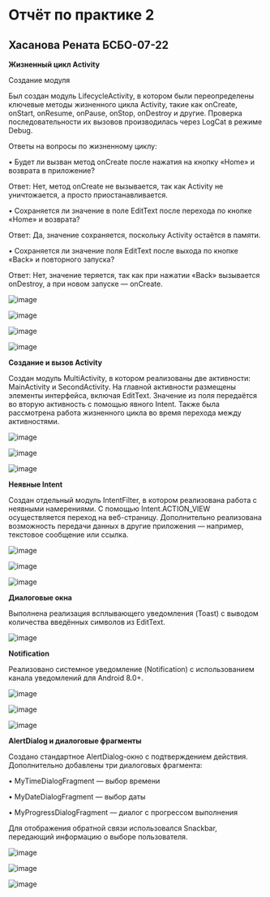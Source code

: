 # Отчёт по практике 2
## Хасанова Рената БСБО-07-22

**Жизненный цикл Activity**

Создание модуля

Был создан модуль LifecycleActivity, в котором были переопределены ключевые методы жизненного цикла Activity, такие как onCreate, onStart, onResume, onPause, onStop, onDestroy и другие.
Проверка последовательности их вызовов производилась через LogCat в режиме Debug.

Ответы на вопросы по жизненному циклу:

•	Будет ли вызван метод onCreate после нажатия на кнопку «Home» и возврата в приложение?

Ответ: Нет, метод onCreate не вызывается, так как Activity не уничтожается, а просто приостанавливается. 

•	Сохраняется ли значение в поле EditText после перехода по кнопке «Home» и возврата?

Ответ: Да, значение сохраняется, поскольку Activity остаётся в памяти. 

•	Сохраняется ли значение поля EditText после выхода по кнопке «Back» и повторного запуска?

Ответ: Нет, значение теряется, так как при нажатии «Back» вызывается onDestroy, а при новом запуске — onCreate.
 
 ![image](https://github.com/user-attachments/assets/bb260119-3d0e-4741-9f75-c07951fe8352)

![image](https://github.com/user-attachments/assets/7db53394-adde-4032-84f0-45d4c3bd916f)

 ![image](https://github.com/user-attachments/assets/b7567254-b8be-4dcf-90b1-2082db46cb92)

![image](https://github.com/user-attachments/assets/0b493c3e-0d82-4411-8f4a-a55ee0939b88)

 
**Создание и вызов Activity**

Создан модуль MultiActivity, в котором реализованы две активности: MainActivity и SecondActivity.
На главной активности размещены элементы интерфейса, включая EditText. Значение из поля передаётся во вторую активность с помощью явного Intent.
Также была рассмотрена работа жизненного цикла во время перехода между активностями.

 ![image](https://github.com/user-attachments/assets/090db618-6425-443a-998a-8c08828570a4)

 ![image](https://github.com/user-attachments/assets/d7138a74-93f3-4f32-a517-9be85ebdc859)

![image](https://github.com/user-attachments/assets/65cf41e5-4730-4ce7-b948-6050e2340475)

 
**Неявные Intent**

Создан отдельный модуль IntentFilter, в котором реализована работа с неявными намерениями.
С помощью Intent.ACTION_VIEW осуществляется переход на веб-страницу.
Дополнительно реализована возможность передачи данных в другие приложения — например, текстовое сообщение или ссылка.

![image](https://github.com/user-attachments/assets/5aaee1e9-a3de-4823-9e29-d242ace83136)

![image](https://github.com/user-attachments/assets/541f6362-81a8-4dea-910f-6ad247fac892)

![image](https://github.com/user-attachments/assets/25fc0a63-083d-4332-9b28-4a7554260f64)

**Диалоговые окна**

Выполнена реализация всплывающего уведомления (Toast) с выводом количества введённых символов из EditText.

![image](https://github.com/user-attachments/assets/0a6771b6-8d26-44b9-ab85-6bd84622fcd6)

**Notification**

Реализовано системное уведомление (Notification) с использованием канала уведомлений для Android 8.0+.

 ![image](https://github.com/user-attachments/assets/e358e843-2305-4fb9-99a8-2662e84b8ed0)

 ![image](https://github.com/user-attachments/assets/90ac9a20-b8dc-4ba7-b17a-03a0ffd909fb)

![image](https://github.com/user-attachments/assets/7026f63e-ab45-440d-b6e8-49dc2ea666d9)
 
**AlertDialog и диалоговые фрагменты**

Создано стандартное AlertDialog-окно с подтверждением действия. Дополнительно добавлены три диалоговых фрагмента:

•	MyTimeDialogFragment — выбор времени

•	MyDateDialogFragment — выбор даты

•	MyProgressDialogFragment — диалог с прогрессом выполнения

Для отображения обратной связи использовался Snackbar, передающий информацию о выборе пользователя.

![image](https://github.com/user-attachments/assets/5edbbd58-12a2-43a1-8329-b56595b42948)

![image](https://github.com/user-attachments/assets/4b900303-221b-495c-aadc-9abd9a70f886)

![image](https://github.com/user-attachments/assets/2c286e3b-e139-445a-8895-1ed5ef9f195e)



